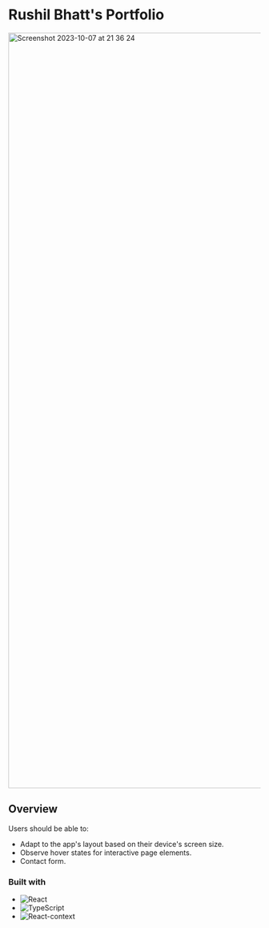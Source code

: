 # Rushil Bhatt's Portfolio

<img width="1507" alt="Screenshot 2023-10-07 at 21 36 24" src="https://github.com/rushilBhatt-lab/Rushil.dev/assets/121129252/25cd19c1-4ea6-4e29-b1b5-c802c22e50bf">

## Overview

Users should be able to:

- Adapt to the app's layout based on their device's screen size.
- Observe hover states for interactive page elements.
- Contact form.

### Built with
- ![React](https://img.shields.io/badge/react-%2320232a.svg?style=for-the-badge&logo=react&logoColor=%2361DAFB)
- ![TypeScript](https://img.shields.io/badge/react-typescript?logo=Typescript&logoColor=blue&label=Typescript)
- ![React-context](https://img.shields.io/badge/context-api)


